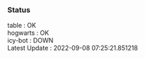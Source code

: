 ### Status


table : OK  
hogwarts : OK  
icy-bot : DOWN  
Latest Update : 2022-09-08 07:25:21.851218
